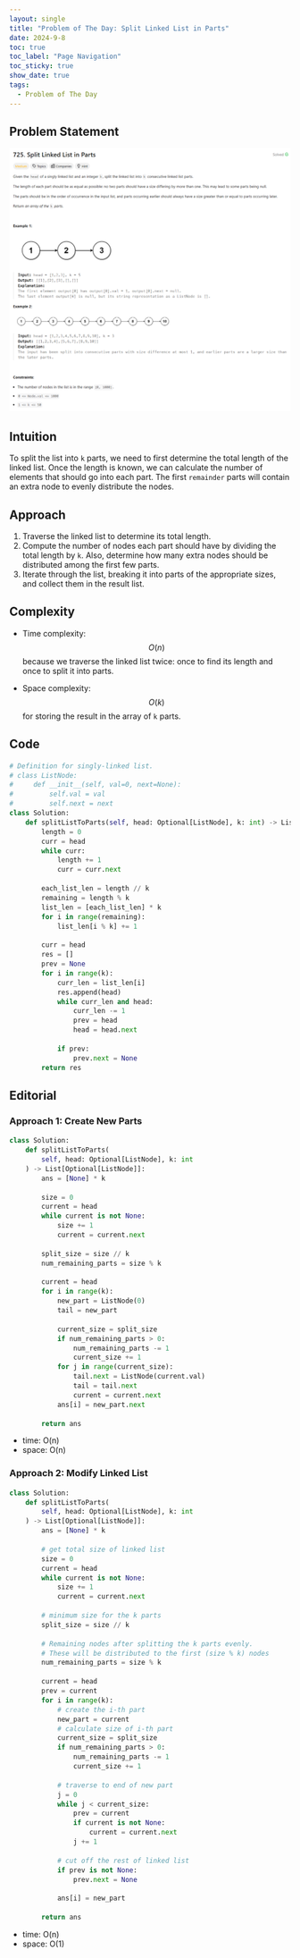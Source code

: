 ```yaml
---
layout: single
title: "Problem of The Day: Split Linked List in Parts"
date: 2024-9-8
toc: true
toc_label: "Page Navigation"
toc_sticky: true
show_date: true
tags:
  - Problem of The Day
---
```


## Problem Statement

![problem](/assets/images/2024-09-08_00-23-37-problem-725.png)

## Intuition

To split the list into `k` parts, we need to first determine the total length of the linked list. Once the length is known, we can calculate the number of elements that should go into each part. The first `remainder` parts will contain an extra node to evenly distribute the nodes.

## Approach

1. Traverse the linked list to determine its total length.
2. Compute the number of nodes each part should have by dividing the total length by `k`. Also, determine how many extra nodes should be distributed among the first few parts.
3. Iterate through the list, breaking it into parts of the appropriate sizes, and collect them in the result list.

## Complexity

- Time complexity:
  $$O(n)$$ because we traverse the linked list twice: once to find its length and once to split it into parts.

- Space complexity:
  $$O(k)$$ for storing the result in the array of `k` parts.

## Code

```python
# Definition for singly-linked list.
# class ListNode:
#     def __init__(self, val=0, next=None):
#         self.val = val
#         self.next = next
class Solution:
    def splitListToParts(self, head: Optional[ListNode], k: int) -> List[Optional[ListNode]]:
        length = 0
        curr = head
        while curr:
            length += 1
            curr = curr.next

        each_list_len = length // k
        remaining = length % k
        list_len = [each_list_len] * k
        for i in range(remaining):
            list_len[i % k] += 1

        curr = head
        res = []
        prev = None
        for i in range(k):
            curr_len = list_len[i]
            res.append(head)
            while curr_len and head:
                curr_len -= 1
                prev = head
                head = head.next

            if prev:
                prev.next = None
        return res
```

## Editorial

### Approach 1: Create New Parts

```python
class Solution:
    def splitListToParts(
        self, head: Optional[ListNode], k: int
    ) -> List[Optional[ListNode]]:
        ans = [None] * k

        size = 0
        current = head
        while current is not None:
            size += 1
            current = current.next

        split_size = size // k
        num_remaining_parts = size % k

        current = head
        for i in range(k):
            new_part = ListNode(0)
            tail = new_part

            current_size = split_size
            if num_remaining_parts > 0:
                num_remaining_parts -= 1
                current_size += 1
            for j in range(current_size):
                tail.next = ListNode(current.val)
                tail = tail.next
                current = current.next
            ans[i] = new_part.next

        return ans
```

- time: O(n)
- space: O(n)

### Approach 2: Modify Linked List

```python
class Solution:
    def splitListToParts(
        self, head: Optional[ListNode], k: int
    ) -> List[Optional[ListNode]]:
        ans = [None] * k

        # get total size of linked list
        size = 0
        current = head
        while current is not None:
            size += 1
            current = current.next

        # minimum size for the k parts
        split_size = size // k

        # Remaining nodes after splitting the k parts evenly.
        # These will be distributed to the first (size % k) nodes
        num_remaining_parts = size % k

        current = head
        prev = current
        for i in range(k):
            # create the i-th part
            new_part = current
            # calculate size of i-th part
            current_size = split_size
            if num_remaining_parts > 0:
                num_remaining_parts -= 1
                current_size += 1

            # traverse to end of new part
            j = 0
            while j < current_size:
                prev = current
                if current is not None:
                    current = current.next
                j += 1

            # cut off the rest of linked list
            if prev is not None:
                prev.next = None

            ans[i] = new_part

        return ans
```

- time: O(n)
- space: O(1)
